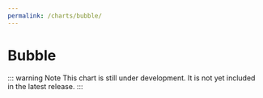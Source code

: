 ```yaml
---
permalink: /charts/bubble/
---
```


# Bubble <Badge type="warning" vertical="top" text="Under Development" />

::: warning Note
This chart is still under development. It is not yet included in the latest release.
:::
